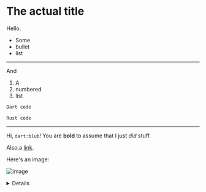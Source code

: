 # The actual title

Hello.

- Some
- bullet
- list

---

And

1. A
2. numbered
3. list

```dart
Dart code
```

```rust
Rust code
```

---

Hi, `dart:blub`! You are **bold** to assume that I just _did_ stuff.

Also,a [link](https://example.com).

Here's an image:

![image](https://cataas.com/cat)

<details>
Raw html?
</details>
